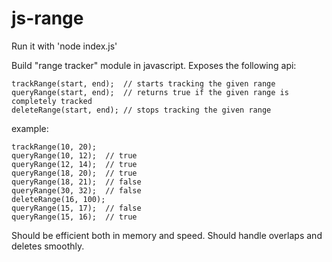 js-range
========

Run it with 'node index.js'

Build "range tracker" module in javascript. Exposes the following api:

```
trackRange(start, end);  // starts tracking the given range
queryRange(start, end);  // returns true if the given range is completely tracked
deleteRange(start, end); // stops tracking the given range
```

example:  

```
trackRange(10, 20);
queryRange(10, 12);  // true
queryRange(12, 14);  // true
queryRange(18, 20);  // true
queryRange(18, 21);  // false
queryRange(30, 32);  // false
deleteRange(16, 100);
queryRange(15, 17);  // false
queryRange(15, 16);  // true
```

Should be efficient both in memory and speed. Should handle overlaps and deletes smoothly.
